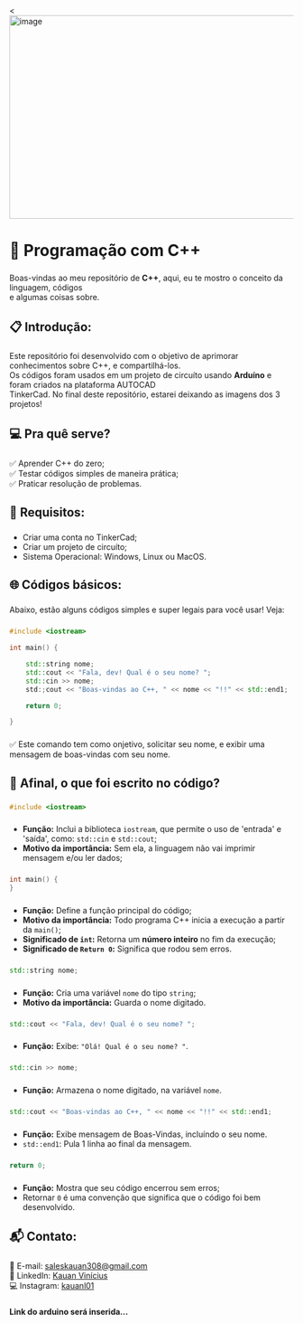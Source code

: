 <div align="left">
    <<img width="1200" height="360" alt="image" src="https://github.com/user-attachments/assets/a8cff00d-0461-4d2f-bfa7-442aae59e773" />
</div>

###

**<h1>🥇 Programação com C++</h1>**

###

Boas-vindas ao meu repositório de **C++**, aqui, eu te mostro o conceito da linguagem, códigos<br>
e algumas coisas sobre.

###

**<h2>📋 Introdução:</h2>**

###

Este repositório foi desenvolvido com o objetivo de aprimorar conhecimentos sobre C++, e compartilhá-los.<br>
Os códigos foram usados em um projeto de circuíto usando **Arduíno** e foram criados na plataforma AUTOCAD<br>
TinkerCad. No final deste repositório, estarei deixando as imagens dos 3 projetos!

###

**<h2>💻 Pra quê serve?</h2>**

###

✅ Aprender C++ do zero;<br>
✅ Testar códigos simples de maneira prática;<br> 
✅ Praticar resolução de problemas.

###

**<h2>📩 Requisitos:</h2>**

###

- Criar uma conta no TinkerCad;
- Criar um projeto de circuíto;
- Sistema Operacional: Windows, Linux ou MacOS.

###

**<h2>🌐 Códigos básicos:</h2>**

###

Abaixo, estão alguns códigos simples e super legais para você usar! Veja:

###
```cpp
#include <iostream>

int main() {

    std::string nome;
    std::cout << "Fala, dev! Qual é o seu nome? ";
    std::cin >> nome;
    std:;cout << "Boas-vindas ao C++, " << nome << "!!" << std::end1;

    return 0;

}
```

###

✅ Este comando tem como onjetivo, solicitar seu nome, e exibir uma mensagem de boas-vindas com seu nome.

###

**<h2>🤔 Afinal, o que foi escrito no código?</h2>**

###
```cpp
#include <iostream>
```

###

- **Função:** Inclui a biblioteca `iostream`, que permite o uso de 'entrada' e 'saída', como: `std::cin` e `std::cout`;
- **Motivo da importância:** Sem ela, a linguagem não vai imprimir mensagem e/ou ler dados;

###
```cpp
int main() {
}
```

###

- **Função:** Define a função principal do código;
- **Motivo da importância:** Todo programa C++ inicia a execução a partir da `main()`;
- **Significado de `int`:** Retorna um **número inteiro** no fim da execução;
- **Significado de `Return 0`:** Significa que rodou sem erros.

###
```cpp
std::string nome;
```

###

- **Função:** Cria uma variável `nome` do tipo `string`;
- **Motivo da importância:** Guarda o nome digitado.

###
```cpp
std::cout << "Fala, dev! Qual é o seu nome? ";
```

###

- **Função:** Exibe: `"Olá! Qual é o seu nome? "`.

###
```cpp
std::cin >> nome;
```

###

- **Função:** Armazena o nome digitado, na variável `nome`.

###
```cpp
std::cout << "Boas-vindas ao C++, " << nome << "!!" << std::end1;
```

###

- **Função:** Exibe mensagem de Boas-Vindas, incluíndo o seu nome.
- `std::end1`: Pula 1 linha ao final da mensagem.

###
```cpp
return 0;
```

###

- **Função:** Mostra que seu código encerrou sem erros;
- Retornar `0` é uma convenção que significa que o código foi bem desenvolvido.

###

**<h2>📬 Contato:</h2>**

###

📧 E-mail: saleskauan308@gmail.com<br>
💼 LinkedIn: [Kauan Vinícius](https://www.linkedin.com/in/kauan-vin%C3%ADcius)<br>
💻 Instagram: [kauanl01](https://www.instagram.com/kauanl01?igsh=MTA1czhyN3liM3l0NQ==)<br>

###

**Link do arduino será inserida...**
















